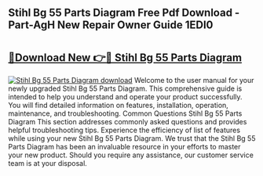 ## Stihl Bg 55 Parts Diagram Free Pdf Download - Part-AgH New Repair Owner Guide 1EDI0

# <h2><a href="http://dfuoyh.blite.top/?on=Stihl+Bg+55+Parts+Diagram">🔗Download New 👉🔴 Stihl Bg 55 Parts Diagram</a></h2>

[![Stihl Bg 55 Parts Diagram download](https://i.imgur.com/lujVjoI.png)](http://dfuoyh.blite.top/?on=Stihl+Bg+55+Parts+Diagram)
Welcome to the user manual for your newly upgraded Stihl Bg 55 Parts Diagram. This comprehensive guide is intended to help you understand and operate your product successfully. You will find detailed information on features, installation, operation, maintenance, and troubleshooting. Common Questions Stihl Bg 55 Parts Diagram This section addresses commonly asked questions and provides helpful troubleshooting tips. Experience the efficiency of list of features while using your new Stihl Bg 55 Parts Diagram. We trust that the Stihl Bg 55 Parts Diagram has been an invaluable resource in your efforts to master your new product. Should you require any assistance, our customer service team is at your disposal.
